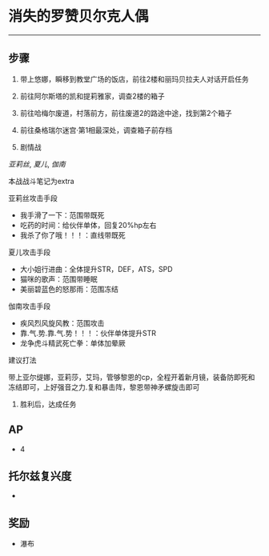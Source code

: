 # 消失的罗赞贝尔克人偶

---

## 步骤

1. 带上悠娜，瞬移到教堂广场的饭店，前往2楼和丽玛贝拉夫人对话开启任务

2. 前往阿尔斯塔的凯和提莉雅家，调查2楼的箱子

3. 前往哈梅尔废道，村落前方，前往废道2的路途中途，找到第2个箱子

4. 前往桑格瑞尔迷宫·第1相最深处，调查箱子前存档

5. 剧情战

*亚莉丝*, *夏儿*, *伽南*

本战战斗笔记为extra

亚莉丝攻击手段
- 我手滑了一下：范围带既死
- 吃药的时间：给伙伴单体，回复20%hp左右
- 我杀了你了哦！！！：直线带既死

夏儿攻击手段
- 大小姐行进曲：全体提升STR，DEF，ATS，SPD
- 猫咪的歌声：范围带睡眠
- 美丽碧蓝色的怒那雨：范围冻结

伽南攻击手段
- 疾风烈风旋风教：范围攻击
- 靠.气.势.靠.气.势！！！：伙伴单体提升STR
- 龙争虎斗精武死亡拳：单体加晕厥

建议打法

带上亚尔缇娜，亚莉莎，艾玛，管够黎恩的cp，全程开着新月镜，装备防即死和冻结即可，上好强音之力.复和暴击阵，黎恩带神矛螺旋击即可

1. 胜利后，达成任务

## AP

- 4

## 托尔兹复兴度

- 

## 奖励

- 瀑布